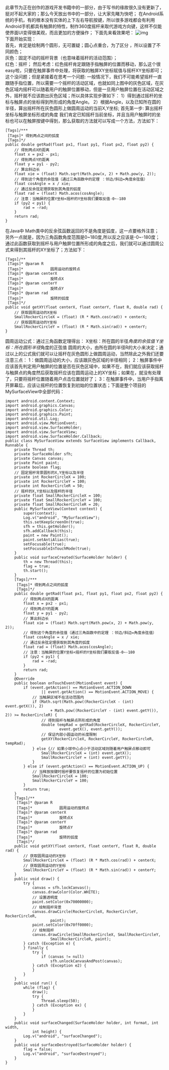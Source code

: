 此章节为正在创作的游戏开发书籍中的一部分，由于写书的缘故很久没有更新了，挺对不起大家的；那么今天放出书中的一部分，让大家先睹为快吧；
在Android系统的手机，有的根本没有实体的上下左右导航按键，所以很多游戏都会有利用Android手机都具有触屏的特性，制作360度摇杆来取代游戏方向键，这样不仅能使界面UI变得很美观，而且更加的方便操作；
下面先来看效果吧：
![img](P)  
下面开始实现：       
首先，肯定是绘制两个圆形，无可置疑；圆心点重合，为了区分 ，所以设置了不同颜色；       
灰色：固定不动的摇杆背景（也意味着摇杆的活动范围）；       
红色：摇杆；       然后考虑：红色摇杆肯定跟随手指触屏的位置而移动，那么这个很easy啦，只要在触屏事件中处理，将获取的触屏XY坐标赋值与摇杆XY坐标即可；这个没问题；但是紧接着在思考一个问题:
一般情况下，我们不可能希望摇杆一直跟随手指位置，所以需要一个摇杆的活动区域，也就如同上图中的灰色区域，在灰色区域内摇杆可以随着用户的触屏位置移动，但是一旦用户触屏位置在活动区域之外，摇杆就不应该跑出灰色区域；所以具体实现步骤如下：
1）得到通过摇杆的坐标与触屏点的坐标得到所形成的角度Angle。
2）根据Angle，以及已知所在圆的半径，算出摇杆所在灰色圆形上做圆周运动的当前X,Y坐标;
首先第一步: 算出摇杆坐标与触屏坐标形成的角度
我们肯定已知摇杆当前坐标，并且当用户触屏时的坐标也可以在触屏按键中得到，那么获取的方法就可以写成一个方法，方法如下：
```    
[Tags]/***
 [Tags]* 得到两点之间的弧度
 [Tags]*/
public double getRad(float px1, float py1, float px2, float py2) {
	// 得到两点X的距离
	float x = px2 - px1;
	// 得到两点Y的距离
	float y = py1 - py2;
	// 算出斜边长
	float xie = (float) Math.sqrt(Math.pow(x, 2) + Math.pow(y, 2));
	// 得到这个角度的余弦值（通过三角函数中的定理 ：邻边/斜边=角度余弦值）
	float cosAngle = x / xie;
	// 通过反余弦定理获取到其角度的弧度
	float rad = (float) Math.acos(cosAngle);
	// 注意：当触屏的位置Y坐标<摇杆的Y坐标我们要取反值-0~-180
	if (py2 < py1) {
		rad = -rad;
	}
	return rad;
}
```
在Java中 Math类中的反余弦函数返回的不是角度是弧度，这一点要格外注意；
另外一点就是，因为三角函数角度范围是0~180度,所以反之应该是-0~-180度；  通过此函数获取到摇杆与用户触屏位置所形成的角度之后，我们就可以通过圆周公式来得到其摇杆的XY坐标了；方法如下：
```  
[Tags]/**
 [Tags]* @param R
 [Tags]*            圆周运动的旋转点
 [Tags]* @param centerX
 [Tags]*            旋转点X
 [Tags]* @param centerY
 [Tags]*            旋转点Y
 [Tags]* @param rad
 [Tags]*            旋转的弧度
 [Tags]*/
public void getXY(float centerX, float centerY, float R, double rad) {
	// 获取圆周运动的X坐标
	SmallRockerCircleX = (float) (R * Math.cos(rad)) + centerX;
	// 获取圆周运动的Y坐标
	SmallRockerCircleY = (float) (R * Math.sin(rad)) + centerY;
}
```
圆周运动公式：通过三角函数定理得出：
X坐标：所在圆的半径*角度的余弦值
Y坐标：所在圆形半径*角度的正弦值
圆周的大小，由所在圆的半径R的大小来决定；通过以上的公式我们就可以让摇杆在灰色圆形上做圆周运动，当然除此之外我们还要注意三点：
1：做圆周运动的大小，应该跟灰色区域的半径相同；
2：触屏事件中应该首先判定用户触屏的位置是否在灰色区域中，如果不在，我们就应该获取摇杆与触屏点的角度然后获取摇杆应该在圆周运动上的XY坐标；如果在，就没有处理了，只要将摇杆位置随着用户点击位置就好了；
3：在触屏事件中，当用户手指离开屏幕后，应该让摇杆的位置恢复到初始的位置状态；下面是整个项目的MySurfaceView中全部代码：
```   
import android.content.Context;
import android.graphics.Canvas;
import android.graphics.Color;
import android.graphics.Paint;
import android.util.Log;
import android.view.MotionEvent;
import android.view.SurfaceHolder;
import android.view.SurfaceView;
import android.view.SurfaceHolder.Callback;
public class MySurfaceView extends SurfaceView implements Callback, Runnable {
	private Thread th;
	private SurfaceHolder sfh;
	private Canvas canvas;
	private Paint paint;
	private boolean flag;
	// 固定摇杆背景圆形的X,Y坐标以及半径
	private int RockerCircleX = 100;
	private int RockerCircleY = 100;
	private int RockerCircleR = 50;
	// 摇杆的X,Y坐标以及摇杆的半径
	private float SmallRockerCircleX = 100;
	private float SmallRockerCircleY = 100;
	private float SmallRockerCircleR = 20;
	public MySurfaceView(Context context) {
		super(context);
		Log.v("android", "MySurfaceView");
		this.setKeepScreenOn(true);
		sfh = this.getHolder();
		sfh.addCallback(this);
		paint = new Paint();
		paint.setAntiAlias(true);
		setFocusable(true);
		setFocusableInTouchMode(true);
	}
	public void surfaceCreated(SurfaceHolder holder) {
		th = new Thread(this);
		flag = true;
		th.start();
	}
	[Tags]/***
	 [Tags]* 得到两点之间的弧度
	 [Tags]*/
	public double getRad(float px1, float py1, float px2, float py2) {
		// 得到两点X的距离
		float x = px2 - px1;
		// 得到两点Y的距离
		float y = py1 - py2;
		// 算出斜边长
		float xie = (float) Math.sqrt(Math.pow(x, 2) + Math.pow(y, 2));
		// 得到这个角度的余弦值（通过三角函数中的定理 ：邻边/斜边=角度余弦值）
		float cosAngle = x / xie;
		// 通过反余弦定理获取到其角度的弧度
		float rad = (float) Math.acos(cosAngle);
		// 注意：当触屏的位置Y坐标<摇杆的Y坐标我们要取反值-0~-180
		if (py2 < py1) {
			rad = -rad;
		}
		return rad;
	}
	@Override
	public boolean onTouchEvent(MotionEvent event) {
		if (event.getAction() == MotionEvent.ACTION_DOWN
				|| event.getAction() == MotionEvent.ACTION_MOVE) {
			// 当触屏区域不在活动范围内
			if (Math.sqrt(Math.pow((RockerCircleX - (int) event.getX()), 2)
					+ Math.pow((RockerCircleY - (int) event.getY()), 2)) >= RockerCircleR) {
				// 得到摇杆与触屏点所形成的角度
				double tempRad = getRad(RockerCircleX, RockerCircleY,
						event.getX(), event.getY());
				// 保证内部小圆运动的长度限制
				getXY(RockerCircleX, RockerCircleY, RockerCircleR, tempRad);
			} else {// 如果小球中心点小于活动区域则随着用户触屏点移动即可
				SmallRockerCircleX = (int) event.getX();
				SmallRockerCircleY = (int) event.getY();
			}
		} else if (event.getAction() == MotionEvent.ACTION_UP) {
			// 当释放按键时摇杆要恢复摇杆的位置为初始位置
			SmallRockerCircleX = 100;
			SmallRockerCircleY = 100;
		}
		return true;
	}
	[Tags]/**
	 [Tags]* @param R
	 [Tags]*            圆周运动的旋转点
	 [Tags]* @param centerX
	 [Tags]*            旋转点X
	 [Tags]* @param centerY
	 [Tags]*            旋转点Y
	 [Tags]* @param rad
	 [Tags]*            旋转的弧度
	 [Tags]*/
	public void getXY(float centerX, float centerY, float R, double rad) {
		// 获取圆周运动的X坐标
		SmallRockerCircleX = (float) (R * Math.cos(rad)) + centerX;
		// 获取圆周运动的Y坐标
		SmallRockerCircleY = (float) (R * Math.sin(rad)) + centerY;
	}
	public void draw() {
		try {
			canvas = sfh.lockCanvas();
			canvas.drawColor(Color.WHITE);
			// 设置透明度
			paint.setColor(0x70000000);
			// 绘制摇杆背景
			canvas.drawCircle(RockerCircleX, RockerCircleY, RockerCircleR,
					paint);
			paint.setColor(0x70ff0000);
			// 绘制摇杆
			canvas.drawCircle(SmallRockerCircleX, SmallRockerCircleY,
					SmallRockerCircleR, paint);
		} catch (Exception e) {
		} finally {
			try {
				if (canvas != null)
					sfh.unlockCanvasAndPost(canvas);
			} catch (Exception e2) {
			}
		}
	}
	public void run() {
		while (flag) {
			draw();
			try {
				Thread.sleep(50);
			} catch (Exception ex) {
			}
		}
	}
	public void surfaceChanged(SurfaceHolder holder, int format, int width,
			int height) {
		Log.v("android", "surfaceChanged");
	}
	public void surfaceDestroyed(SurfaceHolder holder) {
		flag = false;
		Log.v("android", "surfaceDestroyed");
	}
}
```